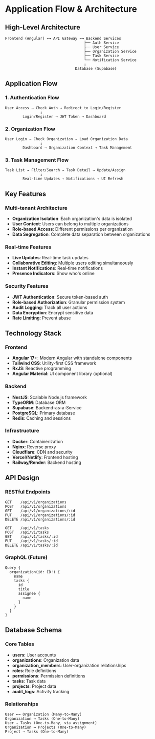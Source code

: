 # Application Flow & Architecture

## High-Level Architecture

```
Frontend (Angular) ←→ API Gateway ←→ Backend Services
                                    ├── Auth Service
                                    ├── User Service
                                    ├── Organization Service
                                    ├── Task Service
                                    └── Notification Service
                                    ↓
                                Database (Supabase)
```

## Application Flow

### 1. Authentication Flow
```
User Access → Check Auth → Redirect to Login/Register
                ↓
        Login/Register → JWT Token → Dashboard
```

### 2. Organization Flow
```
User Login → Check Organization → Load Organization Data
                ↓
        Dashboard → Organization Context → Task Management
```

### 3. Task Management Flow
```
Task List → Filter/Search → Task Detail → Update/Assign
                ↓
        Real-time Updates → Notifications → UI Refresh
```

## Key Features

### Multi-tenant Architecture
- **Organization Isolation**: Each organization's data is isolated
- **User Context**: Users can belong to multiple organizations
- **Role-based Access**: Different permissions per organization
- **Data Segregation**: Complete data separation between organizations

### Real-time Features
- **Live Updates**: Real-time task updates
- **Collaborative Editing**: Multiple users editing simultaneously
- **Instant Notifications**: Real-time notifications
- **Presence Indicators**: Show who's online

### Security Features
- **JWT Authentication**: Secure token-based auth
- **Role-based Authorization**: Granular permission system
- **Audit Logging**: Track all user actions
- **Data Encryption**: Encrypt sensitive data
- **Rate Limiting**: Prevent abuse

## Technology Stack

### Frontend
- **Angular 17+**: Modern Angular with standalone components
- **Tailwind CSS**: Utility-first CSS framework
- **RxJS**: Reactive programming
- **Angular Material**: UI component library (optional)

### Backend
- **NestJS**: Scalable Node.js framework
- **TypeORM**: Database ORM
- **Supabase**: Backend-as-a-Service
- **PostgreSQL**: Primary database
- **Redis**: Caching and sessions

### Infrastructure
- **Docker**: Containerization
- **Nginx**: Reverse proxy
- **Cloudflare**: CDN and security
- **Vercel/Netlify**: Frontend hosting
- **Railway/Render**: Backend hosting

## API Design

### RESTful Endpoints
```
GET    /api/v1/organizations
POST   /api/v1/organizations
GET    /api/v1/organizations/:id
PUT    /api/v1/organizations/:id
DELETE /api/v1/organizations/:id

GET    /api/v1/tasks
POST   /api/v1/tasks
GET    /api/v1/tasks/:id
PUT    /api/v1/tasks/:id
DELETE /api/v1/tasks/:id
```

### GraphQL (Future)
```
Query {
  organization(id: ID!) {
    name
    tasks {
      id
      title
      assignee {
        name
      }
    }
  }
}
```

## Database Schema

### Core Tables
- **users**: User accounts
- **organizations**: Organization data
- **organization_members**: User-organization relationships
- **roles**: Role definitions
- **permissions**: Permission definitions
- **tasks**: Task data
- **projects**: Project data
- **audit_logs**: Activity tracking

### Relationships
```
User ←→ Organization (Many-to-Many)
Organization → Tasks (One-to-Many)
User → Tasks (One-to-Many, via assignment)
Organization → Projects (One-to-Many)
Project → Tasks (One-to-Many)
```
